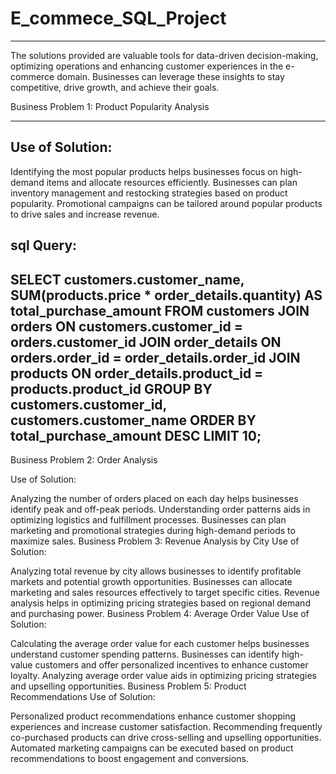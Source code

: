 # E_commece_SQL_Project
------------------------

The solutions provided are valuable tools for data-driven decision-making, optimizing operations and enhancing customer experiences in the e-commerce domain. Businesses can leverage these insights to stay competitive, drive growth, and achieve their goals.

Business Problem 1: Product Popularity Analysis
-----------------   ---------------------------
Use of Solution:
-----------------
Identifying the most popular products helps businesses focus on high-demand items and allocate resources efficiently.
Businesses can plan inventory management and restocking strategies based on product popularity.
Promotional campaigns can be tailored around popular products to drive sales and increase revenue.

sql Query: 
----------
SELECT customers.customer_name, SUM(products.price * order_details.quantity) AS total_purchase_amount
FROM customers
JOIN orders ON customers.customer_id = orders.customer_id
JOIN order_details ON orders.order_id = order_details.order_id
JOIN products ON order_details.product_id = products.product_id
GROUP BY customers.customer_id, customers.customer_name
ORDER BY total_purchase_amount DESC
LIMIT 10;
----------------------------------------------------------------------------------------------------------------------------------------------------------------------------------------------
Business Problem 2: Order Analysis

Use of Solution:

Analyzing the number of orders placed on each day helps businesses identify peak and off-peak periods.
Understanding order patterns aids in optimizing logistics and fulfillment processes.
Businesses can plan marketing and promotional strategies during high-demand periods to maximize sales.
Business Problem 3: Revenue Analysis by City
Use of Solution:

Analyzing total revenue by city allows businesses to identify profitable markets and potential growth opportunities.
Businesses can allocate marketing and sales resources effectively to target specific cities.
Revenue analysis helps in optimizing pricing strategies based on regional demand and purchasing power.
Business Problem 4: Average Order Value
Use of Solution:

Calculating the average order value for each customer helps businesses understand customer spending patterns.
Businesses can identify high-value customers and offer personalized incentives to enhance customer loyalty.
Analyzing average order value aids in optimizing pricing strategies and upselling opportunities.
Business Problem 5: Product Recommendations
Use of Solution:

Personalized product recommendations enhance customer shopping experiences and increase customer satisfaction.
Recommending frequently co-purchased products can drive cross-selling and upselling opportunities.
Automated marketing campaigns can be executed based on product recommendations to boost engagement and conversions.


